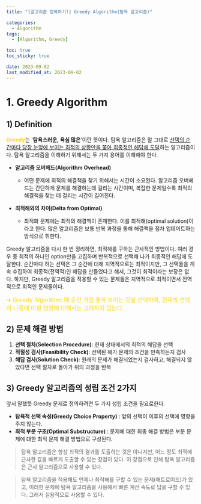 ```yaml
---
title: "[알고리즘 정복하기!] Greedy Algorithm(탐욕 알고리즘)"

categories:
  - Algorithm
tags:
  - [Algorithm, Greedy]

toc: true
toc_sticky: true

date: 2023-09-02
last_modified_at: 2023-09-02 
---
```


# 1. Greedy Algorithm
## 1) Definition
<span style = "color:gold"><b>Greedy</b></span>는 '**탐욕스러운, 욕심 많은**'이란 뜻이다. 탐욕 알고리즘은 말 그대로 <u>선택의 순간마다 당장 눈앞에 보이는 최적의 상황만을 쫒아 최종적인 해답에 도달</u>하는 알고리즘이다. 탐욕 알고리즘을 이해하기 위해서는 두 가지 용어를 이해해야 한다.

- <b>알고리즘 오버헤드(Algorithm Overhead)</b>
  - 어떤 문제에 최적의 해결책을 찾기 위해서는 시간이 소요된다. 알고리즘 오버헤드는 간단하게 문제를 해결하는데 걸리는 시간이며, 복잡한 문제일수록 최적의 해결책을 찾는 데 걸리는 시간이 길어진다.

- <b>최적해와의 차이(Delta from Optimal)</b>
  - 최적화 문제에는 최적의 해결책이 존재한다. 이를 최적해(optimal solution)이라고 한다. 많은 알고리즘은 보통 반복 과정을 통해 해결책을 점차 업데이트하는 방식으로 취한다.

Greedy 알고리즘을 다시 한 번 정리하면, 최적해를 구하는 근사적인 방법이다. 여러 경우 중 최적의 하나인 option만을 고집하며 반복적으로 선택해 나가 최종적인 해답에 도달한다. 순간마다 하는 선택은 그 순간에 대해 지역적으로는 최적이지만, 그 선택들을 계속 수집하여 최종적(전역적)인 해답을 만들었다고 해서, 그것이 최적이라는 보장은 없다. 
하지만, Greedy 알고리즘을 적용할 수 있는 문제들은 지역적으로 최적이면서 전역적으로 최적인 문제들이다.

 <span style = "font-size:110%"><span style = "color:gold">➜ Greedy Algorithm: 매 순간 가장 좋아 보이는 것을 선택하며, 현재의 선택이 나중에 미칠 영향에 대해서는 고려하지 않는다.</span></span> 

## 2) 문제 해결 방법
1. **선택 절차(Selection Procedure)**: 현재 상태에서의 최적의 해답을 선택
2. **적절성 검사(Feasibility Check)**: 선택된 해가 문제의 조건을 만족하는지 검사
3. **해답 검사(Solution Check)**: 원래의 문제가 해결되었는지 검사하고, 해결되지 않았다면 선택 절차로 돌아가 위의 과정을 반복

## 3) Greedy 알고리즘의 성립 조건 2가지
앞서 말했듯 Greedy 문제로 정의하려면 두 가지 성립 조건을 필요로한다.
- **탐욕적 선택 속성(Greedy Choice Property)** : 앞의 선택이 이후의 선택에 영향을 주지 않는다.
- **최적 부분 구조(Optimal Substructure)** : 문제에 대한 최종 해결 방법은 부분 문제에 대한 최적 문제 해결 방법으로 구성된다.

> 탐욕 알고리즘은 항상 최적의 결과를 도출하는 것은 아니지만, 어느 정도 최적에 근사한 값을 빠르게 도출할 수 있는 장점이 있다. 이 장점으로 인해 탐욕 알고리즘은 근사 알고리즘으로 사용할 수 있다.

> 탐욕 알고리즘을 적용해도 언제나 최적해를 구할 수 있는 문제(매트로이드)가 있고, 이러한 문제에 탐욕 알고리즘을 사용해서 빠른 계산 속도로 답을 구할 수 있다. 그래서 실용적으로 사용할 수 있다.
